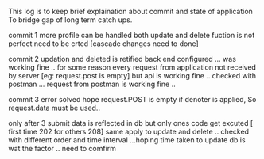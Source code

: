 This log is to keep brief explaination about commit and state of application
To bridge gap of long term catch ups.

commit 1
more profile can be handled 
both update and delete fuction  is not perfect need to be crted [cascade changes need to done]

commit 2
updation and deleted is retified
back end configured ... was working fine ..
for some reason every request from application not received by server [eg: request.post is empty]
but api is working fine .. checked with postman ... request from postman is working fine ..

commit 3 
error solved hope request.POST is empty if denoter is applied, So request.data must be used..

only after 3 submit data is reflected in db
but only ones code get excuted [ first time 202 for others 208]
same apply to update and delete ..
checked with different order and time interval ...hoping time taken to update db is wat the factor .. need to comfirm  
